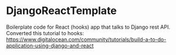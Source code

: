 # DjangoReactTemplate
Boilerplate code for React (hooks) app that talks to Django rest API. Converted this tutorial to hooks: https://www.digitalocean.com/community/tutorials/build-a-to-do-application-using-django-and-react
